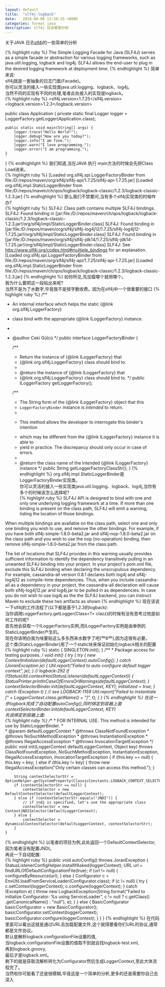 ```yaml
---
layout: default
title:  "slf4j-logback"
date:   2018-08-06 13:50:15 +0800
categories: formal java
description: slf4j 日志框架分析
---
```

关于JAVA 日志<a href='https://www.slf4j.org/manual.html'>slf4j</a>的一些简单的分析

{% highlight ruby %}
The Simple Logging Facade for Java (SLF4J) 
serves as a simple facade or abstraction for various logging frameworks, 
such as java.util.logging, logback and log4j.
SLF4J allows the end-user to plug in the desired logging framework at deployment time.
{% endhighlight %}
简单来说:<br/>
	slf4j就是一套抽象的日志门面(Facade)。<br/>
	你可以灵活的接入一些实现类java.util.logging、logback、log4j。<br/>
当然不同的实现有不同的处理,笔者此处接入的实现是logback。<br/>
{% highlight ruby %}
<slf4j.version>1.7.25</slf4j.version>
<logback.version>1.2.3</logback.version>

public class Application {
    private static final Logger logger = LoggerFactory.getLogger(Application.class);

    public static void main(String[] args) {
        logger.trace("Hello World!");
        logger.debug("How are you today?");
        logger.info("I am fine.");
        logger.warn("I love programming.");
        logger.error("I am programming.");
    }
}
{% endhighlight %}
我们知道,当在JAVA 执行 main方法的时候会先把Class Load进来。<br/>
{% highlight ruby %}
[Loaded org.slf4j.spi.LoggerFactoryBinder from file:/D:/repos/maven/org/slf4j/slf4j-api/1.7.25/slf4j-api-1.7.25.jar]
[Loaded org.slf4j.impl.StaticLoggerBinder from file:/D:/repos/maven/ch/qos/logback/logback-classic/1.2.3/logback-classic-1.2.3.jar]
{% endhighlight %}
那么我们不禁要问,当有多个slf4j实现类的时候咋办?<br/>
{% highlight ruby %}
SLF4J: Class path contains multiple SLF4J bindings.
SLF4J: Found binding in [jar:file:/D:/repos/maven/ch/qos/logback/logback-classic/1.2.3/logback-classic-1.2.3.jar!/org/slf4j/impl/StaticLoggerBinder.class]
SLF4J: Found binding in [jar:file:/D:/repos/maven/org/slf4j/slf4j-log4j12/1.7.25/slf4j-log4j12-1.7.25.jar!/org/slf4j/impl/StaticLoggerBinder.class]
SLF4J: Found binding in [jar:file:/D:/repos/maven/org/slf4j/slf4j-jdk14/1.7.25/slf4j-jdk14-1.7.25.jar!/org/slf4j/impl/StaticLoggerBinder.class]
SLF4J: See http://www.slf4j.org/codes.html#multiple_bindings for an explanation.
[Loaded org.slf4j.spi.LoggerFactoryBinder from file:/D:/repos/maven/org/slf4j/slf4j-api/1.7.25/slf4j-api-1.7.25.jar]
[Loaded org.slf4j.impl.StaticLoggerBinder from file:/D:/repos/maven/ch/qos/logback/logback-classic/1.2.3/logback-classic-1.2.3.jar]
{% endhighlight %}
如你所见,先加载哪个就用哪个。<br/>
我为什么要把这一段贴出来呢?<br/>
当然不是为了水数字,毕竟我不是按字数收费。因为在slf4j中一个很重要的接口
{% highlight ruby %}
/**
 * An internal interface which helps the static {@link org.slf4j.LoggerFactory} 
 * class bind with the appropriate {@link ILoggerFactory} instance. 
 * 
 * @author Ceki G&uuml;lc&uuml;
 */
public interface LoggerFactoryBinder {

    /**
     * Return the instance of {@link ILoggerFactory} that 
     * {@link org.slf4j.LoggerFactory} class should bind to.
     * 
     * @return the instance of {@link ILoggerFactory} that 
     * {@link org.slf4j.LoggerFactory} class should bind to.
     */
    public ILoggerFactory getLoggerFactory();

    /**
     * The String form of the {@link ILoggerFactory} object that this 
     * <code>LoggerFactoryBinder</code> instance is <em>intended</em> to return. 
     * 
     * <p>This method allows the developer to interrogate this binder's intention
     * which may be different from the {@link ILoggerFactory} instance it is able to 
     * yield in practice. The discrepancy should only occur in case of errors.
     * 
     * @return the class name of the intended {@link ILoggerFactory} instance
     */
    public String getLoggerFactoryClassStr();
}
{% endhighlight %}
org.slf4j.impl.StaticLoggerBinder是LoggerFactoryBinder实现类。<br/>
你可以灵活的接入一些实现类java.util.logging、logback、log4j,当你有多个的时候该怎么选择呢?<br/>
{% highlight ruby %}
SLF4J API is designed to bind with one and only one underlying logging framework at a time. 
If more than one binding is present on the class path, SLF4J will emit a warning, listing the location of those bindings.

When multiple bindings are available on the class path, select one and only one binding you wish to use, and remove the other bindings. 
For example, 
if you have both slf4j-simple-1.8.0-beta2.jar and slf4j-nop-1.8.0-beta2.jar on the class path and you wish to use the nop (no-operation) binding, 
then remove slf4j-simple-1.8.0-beta2.jar from the class path.

The list of locations that SLF4J provides in this warning usually provides sufficient information to identify 
the dependency transitively pulling in an unwanted SLF4J binding into your project. 
In your project's pom.xml file, exclude this SLF4J binding when declaring the unscrupulous dependency.
For example, 
cassandra-all version 0.8.1 declares both log4j and slf4j-log4j12 as compile-time dependencies.
Thus, when you include cassandra-all as a dependency in your project, 
the cassandra-all declaration will cause both slf4j-log4j12.jar and log4j.jar to be pulled in as dependencies. 
In case you do not wish to use log4j as the the SLF4J backend, you can instruct Maven to exclude these two artifacts as shown 
{% endhighlight %}
现在该说一下slf4j的工作流程了(以下都是基于1.2.3的logback):<br/>
当你调用LoggerFactory.getLogger(Class<?> clazz)的时候有没有思考过他是如何工作的呢?<br/>
首先他会获取一个ILoggerFactory实例,而ILoggerFactory实例是由单例的StaticLoggerBinder产生的。<br/>
现在你该明白我为啥要贴这么多东西来水数字了吧(罒8罒),因为这很有必要。<br/>
这个类(StaticLoggerBinder)用了一个static块来保证初始化logback相关的配置
{% highlight ruby %}
    static {
        SINGLETON.init();
    }
    /**
     * Package access for testing purposes.
     */
    void init() {
        try {
            try {
                new ContextInitializer(defaultLoggerContext).autoConfig();
            } catch (JoranException je) {
                Util.report("Failed to auto configure default logger context", je);
            }
            // logback-292
            if (!StatusUtil.contextHasStatusListener(defaultLoggerContext)) {
                StatusPrinter.printInCaseOfErrorsOrWarnings(defaultLoggerContext);
            }
            contextSelectorBinder.init(defaultLoggerContext, KEY);
            initialized = true;
        } catch (Exception t) { // see LOGBACK-1159
            Util.report("Failed to instantiate [" + LoggerContext.class.getName() + "]", t);
        }
    }
{% endhighlight %}
在这一步logback完成了自动配置autoConfig(),同时绑定到容器上面contextSelectorBinder.init(defaultLoggerContext, KEY)<br/>
先说绑定到容器上面:<br/>
{% highlight ruby %}
    /**
     * FOR INTERNAL USE. This method is intended for use by  StaticLoggerBinder.
     *  
     * @param defaultLoggerContext
     * @throws ClassNotFoundException
     * @throws NoSuchMethodException
     * @throws InstantiationException
     * @throws IllegalAccessException
     * @throws InvocationTargetException
     */
    public void init(LoggerContext defaultLoggerContext, Object key) throws ClassNotFoundException, NoSuchMethodException, InstantiationException,
                    IllegalAccessException, InvocationTargetException {
        if (this.key == null) {
            this.key = key;
        } else if (this.key != key) {
            throw new IllegalAccessException("Only certain classes can access this method.");
        }

        String contextSelectorStr = OptionHelper.getSystemProperty(ClassicConstants.LOGBACK_CONTEXT_SELECTOR);
        if (contextSelectorStr == null) {
            contextSelector = new DefaultContextSelector(defaultLoggerContext);
        } else if (contextSelectorStr.equals("JNDI")) {
            // if jndi is specified, let's use the appropriate class
            contextSelector = new ContextJNDISelector(defaultLoggerContext);
        } else {
            contextSelector = dynamicalContextSelector(defaultLoggerContext, contextSelectorStr);
        }
    }
{% endhighlight %}
以笔者的项目为例,此处返回一个DefaultContextSelector,因为笔者没有配置JNDI。<br/>
再说一下自动配置:<br/>
{% highlight ruby %}
    public void autoConfig() throws JoranException {
        StatusListenerConfigHelper.installIfAsked(loggerContext);
        URL url = findURLOfDefaultConfigurationFile(true);
        if (url != null) {
            configureByResource(url);
        } else {
            Configurator c = EnvUtil.loadFromServiceLoader(Configurator.class);
            if (c != null) {
                try {
                    c.setContext(loggerContext);
                    c.configure(loggerContext);
                } catch (Exception e) {
                    throw new LogbackException(String.format("Failed to initialize Configurator: %s using ServiceLoader", c != null ? c.getClass()
                                    .getCanonicalName() : "null"), e);
                }
            } else {
                BasicConfigurator basicConfigurator = new BasicConfigurator();
                basicConfigurator.setContext(loggerContext);
                basicConfigurator.configure(loggerContext);
            }
        }
    }
{% endhighlight %}
在代码里面可以看出这就是通过URL去加载配置文件,这个就得要看你们URL的协议,通常都是文件协议。<br/>
默认是解析logback.configurationFile设置的值,<br/>
当logback.configurationFile设置的值取不到就会找logback-test.xml,<br/>
再到logback.groovy,<br/>
最后才是logback.xml。<br/>
剩下的就是获取流解析转化为Configurator然后生成LoggerContext,至此大体流程完了。<br/>
当然啦你可能看了还是很模糊,毕竟这是一个简单的分析,更多的还是需要你自己去深入
